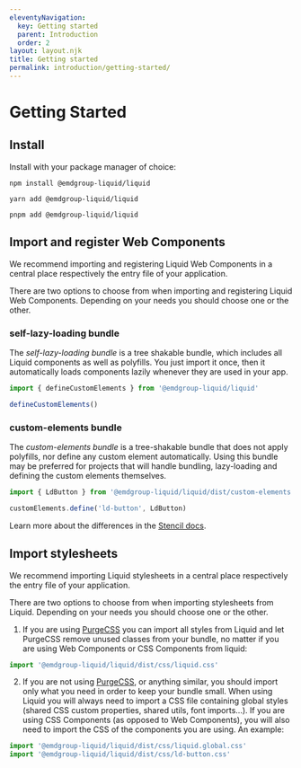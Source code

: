 ```yaml
---
eleventyNavigation:
  key: Getting started
  parent: Introduction
  order: 2
layout: layout.njk
title: Getting started
permalink: introduction/getting-started/
---
```


# Getting Started

## Install

Install with your package manager of choice: 

```shell
npm install @emdgroup-liquid/liquid
```

```shell
yarn add @emdgroup-liquid/liquid
```

```shell
pnpm add @emdgroup-liquid/liquid
```

## Import and register Web Components

We recommend importing and registering Liquid Web Components in a central place respectively the entry file of your application.

There are two options to choose from when importing and registering Liquid Web Components. Depending on your needs you should choose one or the other.

### self-lazy-loading bundle

The _self-lazy-loading bundle_ is a tree shakable bundle, which includes all Liquid components as well as polyfills. You just import it once, then it automatically loads components lazily whenever they are used in your app.

```js
import { defineCustomElements } from '@emdgroup-liquid/liquid'

defineCustomElements()
```

### custom-elements bundle

The _custom-elements bundle_ is a tree-shakable bundle that does not apply polyfills, nor define any custom element automatically. Using this bundle may be preferred for projects that will handle bundling, lazy-loading and defining the custom elements themselves.

```js
import { LdButton } from '@emdgroup-liquid/liquid/dist/custom-elements'

customElements.define('ld-button', LdButton)
```

Learn more about the differences in the [Stencil docs](https://stenciljs.com/docs/distribution#how-is-this-different-than-dist-custom-elements-bundle-output-target).

## Import stylesheets

We recommend importing Liquid stylesheets in a central place respectively the entry file of your application.

There are two options to choose from when importing stylesheets from Liquid. Depending on your needs you should choose one or the other.

1. If you are using [PurgeCSS](https://purgecss.com/) you can import all styles from Liquid and let PurgeCSS remove unused classes from your bundle, no matter if you are using Web Components or CSS Components from liquid:

```js
import '@emdgroup-liquid/liquid/dist/css/liquid.css'
```

2. If you are not using [PurgeCSS](https://purgecss.com/), or anything similar, you should import only what you need in order to keep your bundle small.
   When using Liquid you will always need to import a CSS file containing global styles (shared CSS custom properties, shared utils, font imports...). If you are using CSS Components (as opposed to Web Components), you will also need to import the CSS of the components you are using. An example:

```js
import '@emdgroup-liquid/liquid/dist/css/liquid.global.css'
import '@emdgroup-liquid/liquid/dist/css/ld-button.css'
```

<docs-page-nav prev-href="introduction/why-liquid/" next-title="CSS vs. Web Components" next-href="introduction/css-vs-web-components/"></docs-page-nav>